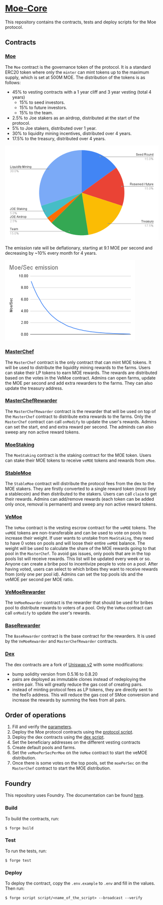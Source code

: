 # [Moe-Core](https://github.com/traderjoe-xyz/moe-core)

This repository contains the contracts, tests and deploy scripts for the Moe protocol.

## Contracts

### [Moe](./src/Moe.sol)

The `Moe` contract is the governance token of the protocol. It is a standard ERC20 token where only the `minter` can mint tokens up to the maximum supply, which is set at 500M MOE.
The distribution of the tokens is as follows:

- 45% to vesting contracts with a 1 year cliff and 3 year vesting (total 4 years)
  - 15% to seed investors.
  - 15% to future investors.
  - 15% to the team.
- 2.5% to Joe stakers as an airdrop, distributed at the start of the protocol.
- 5% to Joe stakers, distributed over 1 year.
- 30% to liquidity mining incentives, distributed over 4 years.
- 17.5% to the treasury, distributed over 4 years.

![Tokenomics](./assets/tokenomics.png)

The emission rate will be deflationary, starting at 9.1 MOE per second and decreasing by ~10% every month for 4 years.

![Emissions](./assets/emissions.png)

### [MasterChef](./src/MasterChef.sol)

The `MasterChef` contract is the only contract that can mint MOE tokens. It will be used to distribute the liquidity mining rewards to the farms.
Users can stake their LP tokens to earn MOE rewards. The rewards are distributed based on the votes in the VeMoe contract.
Admins can open farms, update the MOE per second and add extra rewarders to the farms. They can also update the treasury address.

### [MasterChefRewarder](./src/rewarders/MasterChefRewarder.sol)

The `MasterChefRewarder` contract is the rewarder that will be used on top of the `MasterChef` contract to distribute extra rewards to the farms.
Only the `MasterChef` contract can call `onModify` to update the user's rewards.
Admins can set the start, end and extra reward per second. The adminds can also sweep any non active reward tokens.

### [MoeStaking](./src/MoeStaking.sol)

The `MoeStaking` contract is the staking contract for the MOE token. Users can stake their MOE tokens to receive `veMOE` tokens and rewards from `sMoe`.

### [StableMoe](./src/StableMoe.sol)

The `StableMoe` contract will distribute the protocol fees from the dex to the MOE stakers. They are firstly converted to a single reward token (most liely a stablecoin) and then distributed to the stakers. Users can call `claim` to get their rewards.
Admins can add/remove rewards (each token can be added only once, removal is permanent) and sweep any non active reward tokens.

### [VeMoe](./src/VeMoe.sol)

The `VeMoe` contract is the vesting escrow contract for the `veMOE` tokens. The `veMOE` tokens are non-transferable and can be used to vote on pools to increase their weight. If user wants to unstake from `MoeStaking`, they need to have 0 votes on pools and will loose their entire `veMOE` balance.
The weight will be used to calculate the share of the MOE rewards going to that pool in the `MasterChef`. To avoid gas issues, only pools that are in the top pools list will receive rewards. This list will be updated every week or so.
Anyone can create a bribe pool to incentivize people to vote on a pool. After having voted, users can select to which bribes they want to receive rewards from (only one per pool id).
Admins can set the top pools ids and the veMOE per second per MOE ratio.

### [VeMoeRewarder](./src/rewarders/VeMoeRewarder.sol)

The `VeMoeRewarder` contract is the rewarder that should be used for bribes pool to distribute rewards to voters of a pool. Only the `VeMoe` contract can call `onModify` to update the user's rewards.

### [BaseRewarder](./src/rewarders/BaseRewarder.sol")

The `BaseRewarder` contract is the base contract for the rewarders. It is used by the `VeMoeRewarder` and `MasterChefRewarder` contracts.

### [Dex](./src/dex)

The dex contracts are a fork of [Uniswap v2](https://github.com/Uniswap/v2-core) with some modifications:

- bump solidity version from 0.5.16 to 0.8.20
- pairs are deployed as immutable clones instead of redeploying the entire pair. This will greatly reduce the gas cost of creating pairs.
- instead of minting protocol fees as LP tokens, they are directly sent to the feeTo address. This will reduce the gas cost of SMoe conversion and increase the rewards by summing the fees from all pairs.

## Order of operations

1. Fill and verify the [parameters](./script/parameters.json).
2. Deploy the Moe protocol contracts using the [protocol script](./script/0_DeployProtocol.s.sol).
3. Deploy the dex contracts using the [dex script](./script/1_DeployDex.sol).
4. Set the beneficiary addresses on the different vesting contracts
5. Create default pools and farms.
6. Set the `veMoePerSecPerMoe` on the `VeMoe` contract to start the veMOE distribution.
7. Once there is some votes on the top pools, set the `moePerSec` on the `MasterChef` contract to start the MOE distribution.

## Foundry

This repository uses Foundry. The documentation can be found [here](https://book.getfoundry.sh/).

### Build

To build the contracts, run:

```shell
$ forge build
```

### Test

To run the tests, run:

```shell
$ forge test
```

### Deploy

To deploy the contract, copy the `.env.example` to `.env` and fill in the values. Then run:

```shell
$ forge script script/<name_of_the_script> --broadcast --verify
```
